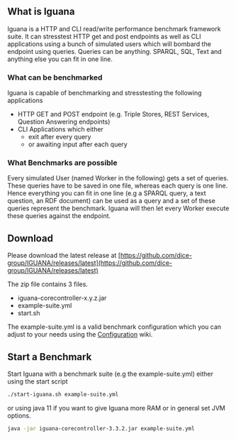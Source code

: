 ## What is Iguana

Iguana is a HTTP and CLI read/write performance benchmark framework suite. 
It can stresstest HTTP get and post endpoints as well as CLI applications using a bunch of simulated users which will bombard the endpoint using queries. 
Queries can be anything. SPARQL, SQL, Text and anything else you can fit in one line. 

### What can be benchmarked

Iguana is capable of benchmarking and stresstesting the following applications

* HTTP GET and POST endpoint (e.g. Triple Stores, REST Services, Question Answering endpoints)
* CLI Applications which either
  * exit after every query
  * or awaiting input after each query

### What Benchmarks are possible

Every simulated User (named Worker in the following) gets a set of queries. 
These queries have to be saved in one file, whereas each query is one line.
Hence everything you can fit in one line (e.g a SPARQL query, a text question, an RDF document) can be used as a query and a set of these queries represent the benchmark. 
Iguana will then let every Worker execute these queries against the endpoint. 


## Download

Please download the latest release at [https://github.com/dice-group/IGUANA/releases/latest](https://github.com/dice-group/IGUANA/releases/latest)

The zip file contains 3 files. 

* iguana-corecontroller-x.y.z.jar
* example-suite.yml
* start.sh

The example-suite.yml is a valid benchmark configuration which you can adjust to your needs using the [Configuration](Configuration) wiki.
 
## Start a Benchmark

Start Iguana with a benchmark suite (e.g the example-suite.yml) either using the start script

```bash
./start-iguana.sh example-suite.yml
```

or using java 11 if you want to give Iguana more RAM or in general set JVM options.

```bash
java -jar iguana-corecontroller-3.3.2.jar example-suite.yml
```

